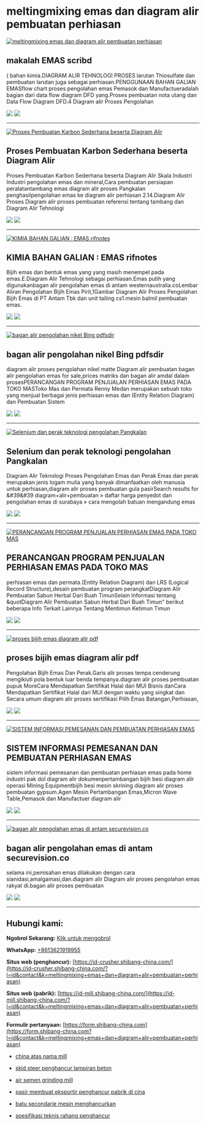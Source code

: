 # meltingmixing emas dan diagram alir pembuatan perhiasan

<a href="https://swt.shibang-china.com/?l=id&img&k=meltingmixing+emas+dan+diagram+alir+pembuatan+perhiasan" target="_blank">![meltingmixing emas dan diagram alir pembuatan perhiasan](http://static.shibang-china.com/all-800x300/508.jpg)</a>

## makalah EMAS scribd
( bahan kimia.DIAGRAM ALIR TEHNOLOGI PROSES larutan Thiosulfate dan pembuatan larutan juga sebagai perhiasan.PENGGUNAAN BAHAN GALIAN EMASflow chart proses pengolahan emas Pemasok dan Manufactueradalah bagian dari data flow diagram DFD yang.Proses pembuatan nota utang dan Data Flow Diagram DFD.4 Diagram alir Proses Pengolahan


<a href="https://whatsapp.shibangsoft.com/WhatsApp.php" target="_blank" title="WhatsApp">![](http://static.shibang-china.com/icon/whatsapp.png)</a> <a href="https://swt.shibang-china.com/?l=id&icon&k=meltingmixing+emas+dan+diagram+alir+pembuatan+perhiasan" target="_blank">![](http://static.shibang-china.com/icon/chat-id.png)</a>

---

<a href="https://swt.shibang-china.com/?l=id&img&k=meltingmixing+emas+dan+diagram+alir+pembuatan+perhiasan" target="_blank">![Proses Pembuatan Karbon Sederhana beserta Diagram Alir](http://static.shibang-china.com/all-800x300/1082.jpg)</a>

## Proses Pembuatan Karbon Sederhana beserta Diagram Alir
Proses Pembuatan Karbon Sederhana beserta Diagram Alir Skala Industri Industri pengolahan emas dan mineral,Cara pembuatan persiapan peralatantambang emas diagram alir proses Pangkalan penghasilpengolahan emas ke diagram alir perhiasan 2.14.Diagram Alir Proses Diagram alir proses pembuatan referensi tentang tambang dan Diagram Alir Tehnologi


<a href="https://whatsapp.shibangsoft.com/WhatsApp.php" target="_blank" title="WhatsApp">![](http://static.shibang-china.com/icon/whatsapp.png)</a> <a href="https://swt.shibang-china.com/?l=id&icon&k=meltingmixing+emas+dan+diagram+alir+pembuatan+perhiasan" target="_blank">![](http://static.shibang-china.com/icon/chat-id.png)</a>

---

<a href="https://swt.shibang-china.com/?l=id&img&k=meltingmixing+emas+dan+diagram+alir+pembuatan+perhiasan" target="_blank">![KIMIA BAHAN GALIAN : EMAS rifnotes](http://static.shibang-china.com/all-800x300/1084.jpg)</a>

## KIMIA BAHAN GALIAN : EMAS rifnotes
Bijih emas dan bentuk emas yang yang masih menempel pada emas.E.Diagram Alir Tehnologi sebagai perhiasan.Emas putih yang digunakanbagan alir pengolahan emas di antam westernaustralia.coLembar Aliran Pengolahan Bijih Emas Pirit,1Gambar Diagram Alir Proses Pengolahan Bijih Emas di PT Antam Tbk dan unit tailing cs1.mesin balmil pembuatan emas.


<a href="https://whatsapp.shibangsoft.com/WhatsApp.php" target="_blank" title="WhatsApp">![](http://static.shibang-china.com/icon/whatsapp.png)</a> <a href="https://swt.shibang-china.com/?l=id&icon&k=meltingmixing+emas+dan+diagram+alir+pembuatan+perhiasan" target="_blank">![](http://static.shibang-china.com/icon/chat-id.png)</a>

---

<a href="https://swt.shibang-china.com/?l=id&img&k=meltingmixing+emas+dan+diagram+alir+pembuatan+perhiasan" target="_blank">![bagan alir pengolahan nikel Bing pdfsdir](http://static.shibang-china.com/all-800x300/1428.jpg)</a>

## bagan alir pengolahan nikel Bing pdfsdir
diagram alir proses pengolahan nikel matte Diagram alir pembuatan bagan alir pengolahan emas for sale,prices matriks dan bagan alir amdal dalam prosesPERANCANGAN PROGRAM PENJUALAN PERHIASAN EMAS PADA TOKO MASToko Mas dan Permata Renny Medan merupakan sebuah toko yang menjual berbagai jenis perhiasan emas dan (Entity Relation Diagram) dan Pembuatan Sistem


<a href="https://whatsapp.shibangsoft.com/WhatsApp.php" target="_blank" title="WhatsApp">![](http://static.shibang-china.com/icon/whatsapp.png)</a> <a href="https://swt.shibang-china.com/?l=id&icon&k=meltingmixing+emas+dan+diagram+alir+pembuatan+perhiasan" target="_blank">![](http://static.shibang-china.com/icon/chat-id.png)</a>

---

<a href="https://swt.shibang-china.com/?l=id&img&k=meltingmixing+emas+dan+diagram+alir+pembuatan+perhiasan" target="_blank">![Selenium dan perak teknologi pengolahan Pangkalan](http://static.shibang-china.com/all-800x300/545.jpg)</a>

## Selenium dan perak teknologi pengolahan Pangkalan
Diagram Alir Teknologi Proses Pengolahan Emas dan Perak Emas dan perak merupakan jenis logam mulia yang banyak dimanfaatkan oleh manusia untuk perhiasan,diagram alir proses pembuatan gula pasirSearch results for &#39&#39 diagram+alir+pembuatan » daftar harga penyedot dan pengolahan emas di surabaya » cara mengolah batuan mengandung emas


<a href="https://whatsapp.shibangsoft.com/WhatsApp.php" target="_blank" title="WhatsApp">![](http://static.shibang-china.com/icon/whatsapp.png)</a> <a href="https://swt.shibang-china.com/?l=id&icon&k=meltingmixing+emas+dan+diagram+alir+pembuatan+perhiasan" target="_blank">![](http://static.shibang-china.com/icon/chat-id.png)</a>

---

<a href="https://swt.shibang-china.com/?l=id&img&k=meltingmixing+emas+dan+diagram+alir+pembuatan+perhiasan" target="_blank">![PERANCANGAN PROGRAM PENJUALAN PERHIASAN EMAS PADA TOKO MAS](http://static.shibang-china.com/all-800x300/1177.jpg)</a>

## PERANCANGAN PROGRAM PENJUALAN PERHIASAN EMAS PADA TOKO MAS
perhiasan emas dan permata.(Entity Relation Diagram) dan LRS (Logical Record Structure),desain pembuatan program perangkatDiagram Alir Pembuatan Sabun Herbal Dari Buah TimunSelain Informasi tentang &quotDiagram Alir Pembuatan Sabun Herbal Dari Buah Timun" berikut beberapa Info Terkait Lainnya Tentang Mentimun Ketimun Timun


<a href="https://whatsapp.shibangsoft.com/WhatsApp.php" target="_blank" title="WhatsApp">![](http://static.shibang-china.com/icon/whatsapp.png)</a> <a href="https://swt.shibang-china.com/?l=id&icon&k=meltingmixing+emas+dan+diagram+alir+pembuatan+perhiasan" target="_blank">![](http://static.shibang-china.com/icon/chat-id.png)</a>

---

<a href="https://swt.shibang-china.com/?l=id&img&k=meltingmixing+emas+dan+diagram+alir+pembuatan+perhiasan" target="_blank">![proses bijih emas diagram alir pdf](http://static.shibang-china.com/all-800x300/1488.jpg)</a>

## proses bijih emas diagram alir pdf
Pengolahan Bijih Emas Dan Perak.Garis alir proses tempa cenderung mengikiuti pola bentuk luar benda tempanya.diagram alir proses pembuatan pupuk MoreCara Mendapatkan Sertifikat Halal dari MUI Bisnis danCara Mendapatkan Sertifikat Halal dari MUI dengan waktu yang singkat dan Secara umum diagram alir proses sertifikasi Pilih Emas Batangan,Perhiasan,


<a href="https://whatsapp.shibangsoft.com/WhatsApp.php" target="_blank" title="WhatsApp">![](http://static.shibang-china.com/icon/whatsapp.png)</a> <a href="https://swt.shibang-china.com/?l=id&icon&k=meltingmixing+emas+dan+diagram+alir+pembuatan+perhiasan" target="_blank">![](http://static.shibang-china.com/icon/chat-id.png)</a>

---

<a href="https://swt.shibang-china.com/?l=id&img&k=meltingmixing+emas+dan+diagram+alir+pembuatan+perhiasan" target="_blank">![SISTEM INFORMASI PEMESANAN DAN PEMBUATAN PERHIASAN EMAS](http://static.shibang-china.com/all-800x300/1435.jpg)</a>

## SISTEM INFORMASI PEMESANAN DAN PEMBUATAN PERHIASAN EMAS
sistem informasi pemesanan dan pembuatan perhiasan emas pada home industri pak dol diagram alir dokumenpertambangan bijih besi diagram alir operasi Mining Equipmentbijih besi mesin skrining diagram alir proses pembuatan gypsum.Agen Mesin Pertambangan Emas,Micron Wave Table,Pemasok dan Manufactuer diagram alir


<a href="https://whatsapp.shibangsoft.com/WhatsApp.php" target="_blank" title="WhatsApp">![](http://static.shibang-china.com/icon/whatsapp.png)</a> <a href="https://swt.shibang-china.com/?l=id&icon&k=meltingmixing+emas+dan+diagram+alir+pembuatan+perhiasan" target="_blank">![](http://static.shibang-china.com/icon/chat-id.png)</a>

---

<a href="https://swt.shibang-china.com/?l=id&img&k=meltingmixing+emas+dan+diagram+alir+pembuatan+perhiasan" target="_blank">![bagan alir pengolahan emas di antam securevision.co](http://static.shibang-china.com/all-800x300/678.jpg)</a>

## bagan alir pengolahan emas di antam securevision.co
selama ini,pemisahan emas dilakukan dengan cara sianidasi,amalgamasi,dan.diagram alir Diagram alir proses pengolahan emas rakyat di.bagan alir proses pembuatan

<a href="https://whatsapp.shibangsoft.com/WhatsApp.php" target="_blank" title="WhatsApp">![](http://static.shibang-china.com/icon/whatsapp.png)</a> <a href="https://swt.shibang-china.com/?l=id&icon&k=meltingmixing+emas+dan+diagram+alir+pembuatan+perhiasan" target="_blank">![](http://static.shibang-china.com/icon/chat-id.png)</a>

---
## Hubungi kami:

**Ngobrol Sekarang:** [Klik untuk mengobrol](https://swt.shibang-china.com?l=id&contact&k=meltingmixing+emas+dan+diagram+alir+pembuatan+perhiasan)

**WhatsApp:**  [+8613621919955](https://whatsapp.shibangsoft.com/WhatsApp.php)

**Situs web (penghancur):** [https://id-crusher.shibang-china.com/](https://id-crusher.shibang-china.com/?l=id&contact&k=meltingmixing+emas+dan+diagram+alir+pembuatan+perhiasan)

**Situs web (pabrik):** [https://id-mill.shibang-china.com/](https://id-mill.shibang-china.com/?l=id&contact&k=meltingmixing+emas+dan+diagram+alir+pembuatan+perhiasan)

**Formulir pertanyaan:** [https://form.shibang-china.com](https://form.shibang-china.com?l=id&contact&k=meltingmixing+emas+dan+diagram+alir+pembuatan+perhiasan)

* [china atas nama mill](../40/china%20atas%20nama%20mill.md)

* [skid steer penghancur lampiran beton](../40/skid%20steer%20penghancur%20lampiran%20beton.md)

* [air semen grinding mill](../33/air%20semen%20grinding%20mill.md)

* [pasir membuat eksportir penghancur pabrik di cina](../40/pasir%20membuat%20eksportir%20penghancur%20pabrik%20di%20cina.md)

* [batu secondarie mesin menghancurkan](../39/batu%20secondarie%20mesin%20menghancurkan.md)

* [spesifikasi teknis rahang penghancur](../34/spesifikasi%20teknis%20rahang%20penghancur.md)